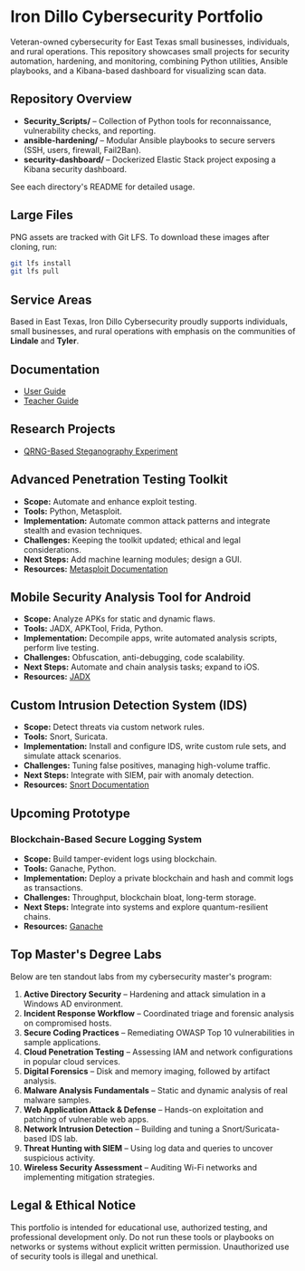 # Iron Dillo Cybersecurity Portfolio

Veteran-owned cybersecurity for East Texas small businesses, individuals, and rural operations. This repository showcases small projects for security automation, hardening, and monitoring, combining Python utilities, Ansible playbooks, and a Kibana-based dashboard for visualizing scan data.

## Repository Overview

- **Security_Scripts/** – Collection of Python tools for reconnaissance, vulnerability checks, and reporting.
- **ansible-hardening/** – Modular Ansible playbooks to secure servers (SSH, users, firewall, Fail2Ban).
- **security-dashboard/** – Dockerized Elastic Stack project exposing a Kibana security dashboard.

See each directory's README for detailed usage.

## Large Files

PNG assets are tracked with Git LFS. To download these images after cloning, run:

```bash
git lfs install
git lfs pull
```


## Service Areas

Based in East Texas, Iron Dillo Cybersecurity proudly supports individuals, small businesses, and rural operations with emphasis on the communities of **Lindale** and **Tyler**.

## Documentation

- [User Guide](docs/UserGuide.md)
- [Teacher Guide](docs/TeacherGuide.md)

## Research Projects

- [QRNG-Based Steganography Experiment](docs/QRNGSteganography.md)


## Advanced Penetration Testing Toolkit

- **Scope:** Automate and enhance exploit testing.
- **Tools:** Python, Metasploit.
- **Implementation:** Automate common attack patterns and integrate stealth and evasion techniques.
- **Challenges:** Keeping the toolkit updated; ethical and legal considerations.
- **Next Steps:** Add machine learning modules; design a GUI.
- **Resources:** [Metasploit Documentation](https://docs.metasploit.com/)


## Mobile Security Analysis Tool for Android

- **Scope:** Analyze APKs for static and dynamic flaws.
- **Tools:** JADX, APKTool, Frida, Python.
- **Implementation:** Decompile apps, write automated analysis scripts, perform live testing.
- **Challenges:** Obfuscation, anti-debugging, code scalability.
- **Next Steps:** Automate and chain analysis tasks; expand to iOS.
- **Resources:** [JADX](https://github.com/skylot/jadx)


## Custom Intrusion Detection System (IDS)

- **Scope:** Detect threats via custom network rules.
- **Tools:** Snort, Suricata.
- **Implementation:** Install and configure IDS, write custom rule sets, and simulate attack scenarios.
- **Challenges:** Tuning false positives, managing high-volume traffic.
- **Next Steps:** Integrate with SIEM, pair with anomaly detection.
- **Resources:** [Snort Documentation](https://www.snort.org/documents)

## Upcoming Prototype

### Blockchain-Based Secure Logging System

- **Scope:** Build tamper-evident logs using blockchain.
- **Tools:** Ganache, Python.
- **Implementation:** Deploy a private blockchain and hash and commit logs as transactions.
- **Challenges:** Throughput, blockchain bloat, long-term storage.
- **Next Steps:** Integrate into systems and explore quantum-resilient chains.
- **Resources:** [Ganache](https://www.trufflesuite.com/ganache)


## Top Master's Degree Labs

Below are ten standout labs from my cybersecurity master's program:

1. **Active Directory Security** – Hardening and attack simulation in a Windows AD environment.
2. **Incident Response Workflow** – Coordinated triage and forensic analysis on compromised hosts.
3. **Secure Coding Practices** – Remediating OWASP Top 10 vulnerabilities in sample applications.
4. **Cloud Penetration Testing** – Assessing IAM and network configurations in popular cloud services.
5. **Digital Forensics** – Disk and memory imaging, followed by artifact analysis.
6. **Malware Analysis Fundamentals** – Static and dynamic analysis of real malware samples.
7. **Web Application Attack & Defense** – Hands-on exploitation and patching of vulnerable web apps.
8. **Network Intrusion Detection** – Building and tuning a Snort/Suricata-based IDS lab.
9. **Threat Hunting with SIEM** – Using log data and queries to uncover suspicious activity.
10. **Wireless Security Assessment** – Auditing Wi-Fi networks and implementing mitigation strategies.

## Legal & Ethical Notice

This portfolio is intended for educational use, authorized testing, and professional development only. Do not run these tools or playbooks on networks or systems without explicit written permission. Unauthorized use of security tools is illegal and unethical.


